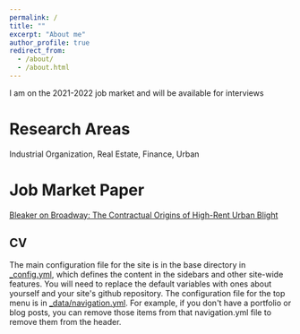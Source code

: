 ```yaml
---
permalink: /
title: ""
excerpt: "About me"
author_profile: true
redirect_from: 
  - /about/
  - /about.html
---
```


I am on the 2021-2022 job market and will be available for interviews

Research Areas
======
Industrial Organization, Real Estate, Finance, Urban

Job Market Paper
======
[Bleaker on Broadway: The Contractual Origins of High-Rent Urban Blight](https://dstackman.github.io/files/stackman_jmp.pdf)


CV
------
The main configuration file for the site is in the base directory in [_config.yml](https://github.com/academicpages/academicpages.github.io/blob/master/_config.yml), which defines the content in the sidebars and other site-wide features. You will need to replace the default variables with ones about yourself and your site's github repository. The configuration file for the top menu is in [_data/navigation.yml](https://github.com/academicpages/academicpages.github.io/blob/master/_data/navigation.yml). For example, if you don't have a portfolio or blog posts, you can remove those items from that navigation.yml file to remove them from the header. 



